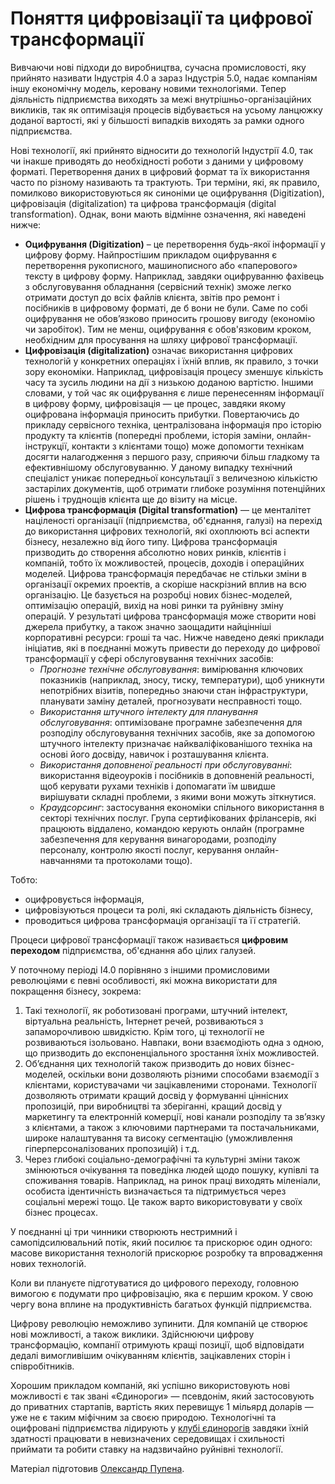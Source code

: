 # Поняття цифровізації та цифрової трансформації                              

Вивчаючи нові підходи до виробництва, сучасна промисловості, яку прийнято називати Індустрія 4.0 а зараз Індустрія 5.0, надає компаніям іншу економічну модель, керовану новими технологіями. Тепер діяльність підприємства виходять за межі внутрішньо-організаційних викликів, так як оптимізація процесів відбувається на усьому ланцюжку доданої вартості, які у більшості випадків виходять за рамки одного підприємства. 

Нові технології, які прийнято відносити до технологій Індустрії 4.0, так чи інакше приводять до необхідності роботи з даними у цифровому форматі. Перетворення даних в цифровий формат та їх використання часто по різному називають та трактують. Три терміни, які, як правило, помилково використовуються як синоніми це оцифрування (Digitization), цифровізація (digitalization) та цифрова трансформація (digital transformation). Однак, вони мають відмінне означення, які наведені нижче:

- **Оцифрування (Digitization)** – це перетворення будь-якої інформації у цифрову форму. Найпростішим прикладом оцифрування є перетворення рукописного, машинописного або «паперового» тексту в цифрову форму. Наприклад, завдяки оцифруванню фахівець з обслуговування обладнання (сервісний технік)  зможе легко отримати доступ до всіх файлів клієнта, звітів про ремонт і посібників в цифровому форматі, де б вони не були. Саме по собі оцифрування не обов’язково приносить грошову вигоду (економію чи заробіток). Тим не менш, оцифрування є обов'язковим кроком, необхідним для просування на шляху цифрової трансформації.
- **Цифровізація (digitalization)** означає використання цифрових технологій у конкретних операціях і їхній вплив, як правило, з точки зору економіки. Наприклад, цифровізація процесу зменшує кількість часу та зусиль людини на дії з низькою доданою вартістю. Іншими словами, у той час як оцифрування є лише перенесенням інформації в цифрову форму, цифровізація — це процес, завдяки якому оцифрована інформація приносить прибутки. Повертаючись до прикладу сервісного техніка, централізована інформація про історію продукту та клієнтів (попередні проблеми, історія заміни, онлайн-інструкції, контакти з клієнтами тощо) може допомогти технікам досягти налагодження з першого разу, сприяючи більш гладкому та ефективнішому обслуговуванню. У даному випадку технічний спеціаліст уникає попередньої консультації з величезною кількістю застарілих документів, щоб отримати глибоке розуміння потенційних рішень і труднощів клієнта ще до візиту на місце.
- **Цифрова трансформація (Digital transformation)** — це менталітет націленості організації (підприємства, об'єднання, галузі) на перехід до використання цифрових технологій, які охоплюють всі аспекти бізнесу, незалежно від його типу. Цифрова трансформація призводить до створення абсолютно нових ринків, клієнтів і компаній, тобто їх можливостей, процесів, доходів і операційних моделей. Цифрова трансформація передбачає не стільки зміни в організації окремих проектів, а скоріше наскрізний вплив на всю організацію. Це базується на розробці нових бізнес-моделей, оптимізацію операцій, вихід на нові ринки та руйнівну зміну операцій. У результаті цифрова трансформація може створити нові джерела прибутку, а також значно заощадити найцінніші корпоративні ресурси: гроші та час. Нижче наведено деякі приклади ініціатив, які в поєднанні можуть привести до переходу до цифрової трансформації у сфері обслуговування технічних засобів:
  - *Прогнозне технічне обслуговування*: вимірювання ключових показників (наприклад, зносу, тиску, температури), щоб уникнути непотрібних візитів, попередньо знаючи стан інфраструктури, планувати заміну деталей, прогнозувати несправності тощо.
  - *Використання штучного інтелекту для планування обслуговування*: оптимізоване програмне забезпечення для розподілу обслуговування технічних засобів, яке за допомогою штучного інтелекту призначає найкваліфікованішого техніка на основі його досвіду, навичок і розташування клієнта.
  - *Використання доповненої реальності при обслуговуванні*: використання відеоуроків і посібників в доповненій реальності, щоб керувати рухами техніків і допомагати їм швидше вирішувати складні проблеми, з якими вони можуть зіткнутися.
  - *Краудсорсинг*: застосування економіки спільного використання в секторі технічних послуг. Група сертифікованих фрілансерів, які працюють віддалено, командою керують онлайн (програмне забезпечення для керування винагородами, розподілу персоналу, контролю якості послуг, керування онлайн-навчаннями та протоколами тощо).

Тобто:

- оцифровується інформація, 
- цифровізуються процеси та ролі, які складають діяльність бізнесу, 
- проводиться цифрова трансформація організації та її стратегій. 

Процеси цифрової трансформації також називається **цифровим переходом** підприємства, об'єднання або цілих галузей.  

У поточному періоді І4.0 порівняно з іншими промисловими революціями є певні особливості, які можна використати для покращення бізнесу, зокрема: 

1. Такі технології, як роботизовані програми, штучний інтелект, віртуальна реальність, Інтернет речей, розвиваються з запаморочливою швидкістю. Крім того, ці технології не розвиваються ізольовано. Навпаки, вони взаємодіють одна з одною, що призводить до експоненціального зростання їхніх можливостей.
2. Об’єднання цих технологій також призводить до нових бізнес-моделей, оскільки вони дозволяють різними способами взаємодії з клієнтами, користувачами чи зацікавленими сторонами. Технології дозволяють отримати кращий досвід у формуванні ціннісних пропозицій, при виробництві та зберіганні, кращий досвід у маркетингу та електронній комерції, нові канали розподілу та зв’язку з клієнтами, а також з ключовими партнерами та постачальниками, широке налаштування та високу сегментацію (уможливлення гіперперсоналізованих пропозицій) і т.д.
3. Через глибокі соціально-демографічні та культурні зміни також змінюються очікування та поведінка людей щодо пошуку, купівлі та споживання товарів. Наприклад, на ринок праці виходять міленіали, особиста ідентичність визначається та підтримується через соціальні мережі тощо. Це також варто використовувати у своїх бізнес процесах. 

У поєднанні ці три чинники створюють нестримний і самопідсилювальний потік, який посилює та прискорює один одного: масове використання технологій прискорює розробку та впровадження нових технологій.

Коли ви плануєте підготуватися до цифрового переходу, головною вимогою є подумати про цифровізацію, яка є першим кроком. У свою чергу вона вплине на продуктивність багатьох функцій підприємства. 

Цифрову революцію неможливо зупинити. Для компаній це створює нові можливості, а також виклики. Здійснюючи цифрову трансформацію, компанії отримують кращі позиції, щоб відповідати дедалі вимогливішим очікуванням клієнтів, зацікавлених сторін і співробітників.

Хорошим прикладом компаній, які успішно використовують нові можливості  є так звані «Єдинороги» — псевдонім, який застосовують до приватних стартапів, вартість яких перевищує 1 мільярд доларів — уже не є таким міфічним за своєю природою. Технологічні та оцифровані підприємства лідирують у [клубі єдинорогів](https://en.wikipedia.org/wiki/List_of_unicorn_startup_companies) завдяки їхній здатності працювати в невизначених середовищах і схильності приймати та робити ставку на надзвичайно руйнівні технології.

Матеріал підготовив [Олександр Пупена](https://github.com/pupenasan). 